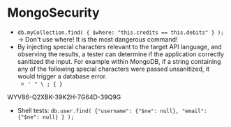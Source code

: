 # MongoSecurity

- `db.myCollection.find( { $where: "this.credits == this.debits" } );` -> Don't use where! It is the most dangerous command!
- By injecting special characters relevant to the target API language, and observing the results, a tester can determine if the application correctly sanitized the input. For example within MongoDB, if a string containing any of the following special characters were passed unsanitized, it would trigger a database error.
  - `' " \ ; { }`

WYV86-Q2XBK-39K2H-7G64D-39Q9G

- Shell tests:
  `db.user.find( {"username": {"$ne": null}, "email": {"$ne": null} } );`
